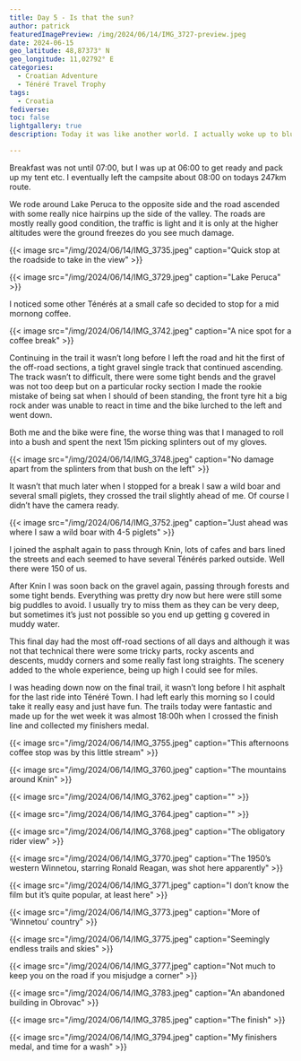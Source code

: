 ```yaml
---
title: Day 5 - Is that the sun?
author: patrick
featuredImagePreview: /img/2024/06/14/IMG_3727-preview.jpeg
date: 2024-06-15
geo_latitude: 48,87373° N
geo_longitude: 11,02792° E
categories:
  - Croatian Adventure
  - Ténéré Travel Trophy
tags:
  - Croatia
fediverse:
toc: false
lightgallery: true
description: Today it was like another world. I actually woke up to blue skies and sunshine. It was the final day and I had decided this was to be an early start. 

---
```


<!--more-->

Breakfast was not until 07:00, but I was up at 06:00 to get ready and pack up my tent etc. I eventually left the campsite about 08:00 on todays 247km route. 

We rode around Lake Peruca to the opposite side and the road ascended with some really nice hairpins up the side of the valley. The roads are mostly really good condition, the traffic is light and it is only at the higher altitudes were the ground freezes do you see much damage. 

{{< image src="/img/2024/06/14/IMG_3735.jpeg" caption="Quick stop at the roadside to take in the view" >}}

{{< image src="/img/2024/06/14/IMG_3729.jpeg" caption="Lake Peruca" >}}

I noticed some other Ténérés at a small cafe so decided to stop for a mid mornong coffee. 

{{< image src="/img/2024/06/14/IMG_3742.jpeg" caption="A nice spot for a coffee break" >}}

Continuing in the trail it wasn’t long before I left the road and hit the first of the off-road sections, a tight gravel single track that continued ascending. The track wasn’t to difficult, there were some tight bends and the gravel was not too deep but on a particular rocky section I made the rookie mistake of being sat when I should of been standing, the front tyre hit a big rock ander was unable to react in time and the bike lurched to the left and went down. 

Both me and the bike were fine, the worse thing was that I managed to roll into a bush and spent the next 15m picking splinters out of my gloves. 

{{< image src="/img/2024/06/14/IMG_3748.jpeg" caption="No damage apart from the splinters from that bush on the left" >}}

It wasn’t that much later when I stopped for a break I saw a wild boar and several small piglets, they crossed the trail slightly ahead of me. Of course I didn’t have the camera ready.  

{{< image src="/img/2024/06/14/IMG_3752.jpeg" caption="Just ahead was where I saw a wild boar with 4-5 piglets" >}}

I joined the asphalt again to pass through Knin, lots of cafes and bars lined the streets and each seemed to have several Ténérés parked outside. Well there were 150 of us.

After Knin I was soon back on the gravel again, passing through forests and some tight bends. Everything was pretty dry now but here were still some big puddles to avoid. I usually try to miss them as they can be very deep, but sometimes it’s just not possible so you end up getting g covered in muddy water. 

This final day had the most off-road sections of all days and although it was not that technical there were some tricky parts, rocky ascents and descents, muddy corners and some really fast long straights. The scenery added to the whole experience, being up high I could see for miles. 

I was heading down now on the final trail, it wasn’t long before I hit asphalt for the last ride into Ténéré Town. I had left early this morning so I could take it really easy and just have fun. The trails today were fantastic and made up for the wet week it was almost 18:00h when I crossed the finish line and collected my finishers medal. 

{{< image src="/img/2024/06/14/IMG_3755.jpeg" caption="This afternoons coffee stop was by this little stream" >}}

{{< image src="/img/2024/06/14/IMG_3760.jpeg" caption="The mountains around Knin" >}}

{{< image src="/img/2024/06/14/IMG_3762.jpeg" caption="" >}}

{{< image src="/img/2024/06/14/IMG_3764.jpeg" caption="" >}}

{{< image src="/img/2024/06/14/IMG_3768.jpeg" caption="The obligatory rider view" >}}

{{< image src="/img/2024/06/14/IMG_3770.jpeg" caption="The 1950’s western Winnetou, starring Ronald Reagan, was shot here apparently" >}}

{{< image src="/img/2024/06/14/IMG_3771.jpeg" caption="I don’t know the film but it’s quite popular, at least here" >}}

{{< image src="/img/2024/06/14/IMG_3773.jpeg" caption="More of ‘Winnetou’ country" >}}

{{< image src="/img/2024/06/14/IMG_3775.jpeg" caption="Seemingly endless trails and skies" >}}

{{< image src="/img/2024/06/14/IMG_3777.jpeg" caption="Not much to keep you on the road if you misjudge a corner" >}}

{{< image src="/img/2024/06/14/IMG_3783.jpeg" caption="An abandoned building in Obrovac" >}}

{{< image src="/img/2024/06/14/IMG_3785.jpeg" caption="The finish" >}}

{{< image src="/img/2024/06/14/IMG_3794.jpeg" caption="My finishers medal, and time for a wash" >}}